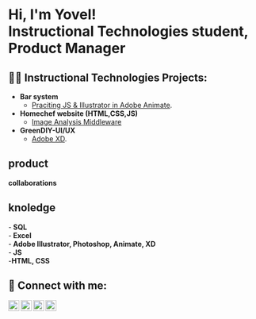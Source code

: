 <h1>Hi, I'm Yovel! <br> <b>Instructional Technologies student,</b> <b>Product Manager</b>

<h2>👨‍💻 Instructional Technologies Projects:</h2>

- <b>Bar system</b>
  - <a href="https://yovelraz.github.io/YovelRaz.github.Barsystem/ChooseYourCocktaillastv.html" target="_blank" >Praciting JS & Illustrator in Adobe Animate</a>.
- <b>Homechef website (HTML,CSS,JS)</b>
  - [Image Analysis Middleware](https://github.com/joshmadakor1/4chan-Image-Analysis-Middleware-C964) </b></i>
- <b>GreenDIY-UI/UX</b>
  - <a href="https://xd.adobe.com/view/964d79c7-c1ab-422f-9ad1-e626e4e807b6-c31e/" target="_blank" >Adobe XD</a>.
  
<h2> product</h2>
<b> collaborations</b>
  
 <h2> knoledge </h2>
 -<b> SQL</b> <br>
 -<b> Excel </b> <br>
 -<b> Adobe Illustrator, Photoshop, Animate, XD</b> <br>
  -<b> JS</b> <br>
   -<b>HTML, CSS</b> <br>




<h2> 🤳 Connect with me:</h2>

[<img align="left" alt="YovelRaz | YouTube" width="22px" src="https://cdn.YovelRaz.net/npm/simple-icons@v3/icons/youtube.svg" />][youtube]
[<img align="left" alt="YovelRaz | Twitter" width="22px" src="https://cdn.YovelRaz.net/npm/simple-icons@v3/icons/twitter.svg" />][twitter]
[<img align="left" alt="YovelRaz | LinkedIn" width="22px" src="https://cdn.YovelRaz.net/npm/simple-icons@v3/icons/linkedin.svg" />][linkedin]
[<img align="left" alt="YovelRaz | Instagram" width="22px" src="https://cdn.YovelRaz.net/npm/simple-icons@v3/icons/instagram.svg" />][instagram]

[twitter]: https://twitter.com/YovelRaz
[youtube]: https://www.youtube.com/c/YovelRaz
[instagram]: https://www.instagram.com/YovelRaz/
[linkedin]: https://linkedin.com/in/YovelRaz

<!--
**joshmadakor1/joshmadakor1** is a ✨ _special_ ✨ repository because its `README.md` (this file) appears on your GitHub profile.
  - [Praciting JS & Illustrator in Adobe Animate](https://yovelraz.github.io/YovelRaz.github.Barsystem/ChooseYourCocktaillastv.html)<br>
  - [Adobe XD](https://xd.adobe.com/view/964d79c7-c1ab-422f-9ad1-e626e4e807b6-c31e/)



Here are some ideas to get you started:

- 🔭 I’m currently working on ...
- 🌱 I’m currently learning ...
- 👯 I’m looking to collaborate on ...
- 🤔 I’m looking for help with ...
- 💬 Ask me about ...
- 📫 How to reach me: ...
- 😄 Pronouns: ...
- ⚡ Fun fact: ...
-->
